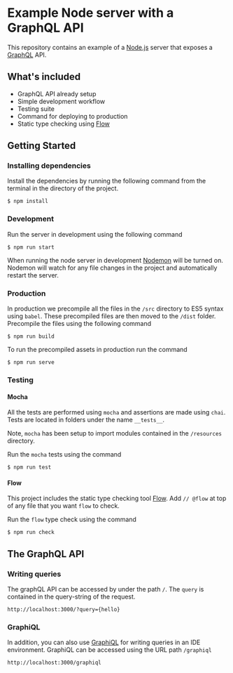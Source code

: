 # Example Node server with a GraphQL API

This repository contains an example of a [Node.js](https://nodejs.org/en/) server
that exposes a [GraphQL](http://graphql.org/) API.

## What's included

- GraphQL API already setup
- Simple development workflow
- Testing suite
- Command for deploying to production
- Static type checking using [Flow](https://flowtype.org/)

## Getting Started

### Installing dependencies
Install the dependencies by running the following command from the terminal in the directory of the project.

```
$ npm install
```

### Development

Run the server in development using the following command

```
$ npm run start
```

When running the node server in development [Nodemon](https://github.com/remy/nodemon) will be turned on.
Nodemon will watch for any file changes in the project and automatically restart the server.

### Production

In production we precompile all the files in the `/src` directory to ES5 syntax using `babel`. These precompiled files are then moved to the `/dist` folder. Precompile the files using the following command

```
$ npm run build
```

To run the precompiled assets in production run the command

```
$ npm run serve
```

### Testing

#### Mocha

All the tests are performed using `mocha` and assertions are made using `chai`. Tests are located in folders
under the name `__tests__`.

Note, `mocha` has been setup to import modules contained in the `/resources` directory.


Run the `mocha` tests using the command

```
$ npm run test
```

#### Flow

This project includes the static type checking tool [Flow](https://flowtype.org/). Add `// @flow`
at top of any file that you want `flow` to check.

Run the `flow` type check using the command

```
$ npm run check
```

## The GraphQL API


### Writing queries
The graphQL API can be accessed by under the path `/`. The `query` is contained in the query-string
of the request.

```
http://localhost:3000/?query={hello}
```

### GraphiQL

In addition, you can also use [GraphiQL](https://github.com/graphql/graphiql) for
 writing queries in an IDE environment. GraphiQL can be accessed using the URL path `/graphiql`

 ```
http://localhost:3000/graphiql
 ```